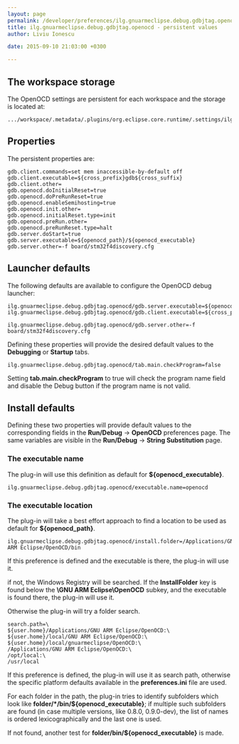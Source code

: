 ```yaml
---
layout: page
permalink: /developer/preferences/ilg.gnuarmeclipse.debug.gdbjtag.openocd/
title: ilg.gnuarmeclipse.debug.gdbjtag.openocd - persistent values
author: Liviu Ionescu

date: 2015-09-10 21:03:00 +0300

---
```


## The workspace storage

The OpenOCD settings are persistent for each workspace and the storage is located at:

    .../workspace/.metadata/.plugins/org.eclipse.core.runtime/.settings/ilg.gnuarmeclipse.debug.gdbjtag.openocd.prefs

## Properties

The persistent properties are:

    gdb.client.commands=set mem inaccessible-by-default off
    gdb.client.executable=${cross_prefix}gdb${cross_suffix}
    gdb.client.other=
    gdb.openocd.doInitialReset=true
    gdb.openocd.doPreRunReset=true
    gdb.openocd.enableSemihosting=true
    gdb.openocd.init.other=
    gdb.openocd.initialReset.type=init
    gdb.openocd.preRun.other=
    gdb.openocd.preRunReset.type=halt
    gdb.server.doStart=true
    gdb.server.executable=${openocd_path}/${openocd_executable}
    gdb.server.other=-f board/stm32f4discovery.cfg

## Launcher defaults

The following defaults are available to configure the OpenOCD debug launcher:

    ilg.gnuarmeclipse.debug.gdbjtag.openocd/gdb.server.executable=${openocd_path}/${openocd_executable}
    ilg.gnuarmeclipse.debug.gdbjtag.openocd/gdb.client.executable=${cross_prefix}gdb${cross_suffix}

    ilg.gnuarmeclipse.debug.gdbjtag.openocd/gdb.server.other=-f board/stm32f4discovery.cfg

Defining these properties will provide the desired default values to the **Debugging** or **Startup** tabs.

    ilg.gnuarmeclipse.debug.gdbjtag.openocd/tab.main.checkProgram=false

Setting **tab.main.checkProgram** to true will check the program name field and disable the Debug button if the program name is not valid.

## Install defaults

Defining these two properties will provide default values to the corresponding fields in the **Run/Debug** → **OpenOCD** preferences page. The same variables are visible in the **Run/Debug** → **String Substitution** page.

### The executable name

The plug-in will use this definition as default for **${openocd_executable}**.

    ilg.gnuarmeclipse.debug.gdbjtag.openocd/executable.name=openocd

### The executable location

The plug-in will take a best effort approach to find a location to be used as default for **${openocd_path}**.

    ilg.gnuarmeclipse.debug.gdbjtag.openocd/install.folder=/Applications/GNU ARM Eclipse/OpenOCD/bin

If this preference is defined and the executable is there, the plug-in will use it.

if not, the Windows Registry will be searched. If the **InstallFolder** key is found below the **\\GNU ARM Eclipse\\OpenOCD** subkey, and the executable is found there, the plug-in will use it.

Otherwise the plug-in will try a folder search.

    search.path=\
    ${user.home}/Applications/GNU ARM Eclipse/OpenOCD:\
    ${user.home}/local/GNU ARM Eclipse/OpenOCD:\
    ${user.home}/local/gnuarmeclipse/OpenOCD:\
    /Applications/GNU ARM Eclipse/OpenOCD:\
    /opt/local:\
    /usr/local

If this preference is defined, the plug-in will use it as search path, otherwise the specific platform defaults available in the **preferences.ini** file are used.

For each folder in the path, the plug-in tries to identify subfolders which look like **folder/\*/bin/${openocd_executable}**; if multiple such subfolders are found (in case multiple versions, like 0.8.0, 0.9.0-dev), the list of names is ordered lexicographically and the last one is used.

If not found, another test for **folder/bin/${openocd_executable}** is made.

